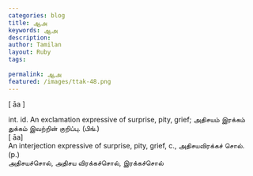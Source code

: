 ```yaml
---
categories: blog
title: ஆஅ
keywords: ஆஅ
description: 
author: Tamilan
layout: Ruby
tags: 
 
permalink: ஆஅ
featured: /images/ttak-48.png
---
```

  
[ āa ]  
  
int. id. An exclamation expressive of surprise, pity, grief; அதிசயம் இரக்கம் துக்கம் இவற்றின் குறிப்பு. (பிங்.)  
[ āa]  
An interjection expressive of surprise, pity, grief, c., அதிசயவிரக்கச் சொல். (p.)  
அதிசயச்சொல், அதிசய விரக்கச்சொல், இரக்கச்சொல்